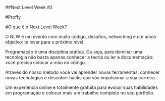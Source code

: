 ##Next Level Week #2

#Proffy

#O que é o Next Level Week?

O NLW é um evento com muito código, desafios, networking e um único objetivo: te levar para o próximo nível.

Programação é uma disciplina prática. Ou seja, para dominar uma tecnologia não basta apenas conhecer a teoria ou ler a documentação: você precisa colocar a mão no código.

Através do nosso método você vai aprender novas ferramentas, conhecer novas tecnologias e descobrir hacks que vão impulsionar a sua carreira.

Um experiência online e totalmente gratuita para evoluir suas habilidades em programação e colocar mais um trabalho completo no seu portfolio.
